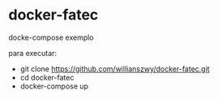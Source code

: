 # docker-fatec
docke-compose exemplo

para executar:

 - git clone https://github.com/willianszwy/docker-fatec.git
 - cd docker-fatec
 - docker-compose up
